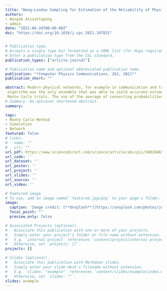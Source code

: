 ```yaml
---
title: "Wang–Landau Sampling for Estimation of the Reliability of Physical Networks"
authors:
- Wanyok Atisattapong
- admin
date: "2021-06-24T00:00:00Z"
doi: "https://doi.org/10.1016/j.cpc.2021.107831"


# Publication type.
# Accepts a single type but formatted as a YAML list (for Hugo requirements).
# Enter a publication type from the CSL standard.
publication_types: ["article-journal"]

# Publication name and optional abbreviated publication name.
publication: "*Computer Physics Communications, 262, 2021*"
publication_short: ""

abstract: Modern physical networks, for example in communication and transportation, can be interpreted as directed graphs. Network models are used to identify the probability that given nodes are connected, and therefore the effect of a failure at a given link. This is essential for network design, optimization, and reliability. In this study, we investigated three alternative ensembles for estimating network reliability using the Wang–Landau algorithm. The first performed random walks on a structure function having two possible states: connected and disconnected. The second used random walks on a reliability polynomial. The third combined random walks with the average of connecting probabilities. The accuracy and limitations of the three ensembles were compared by estimating the reliability of three network models: a bridge network, a ladder-type network, and a dodecahedron network. The simulation results showed that the use of a random walk on a structure function failed to produce estimates when applied to highly reliable networks in any of the three network types. The other two approaches performed efficiently for bridge or ladder-type networks at any level of network reliability. The random walk on a probability space using the 
 algorithm was the only ensemble that was able to yield accurate estimates for a dodecahedron network, though even this failed at the highest level of network reliability. The other two methods failed to converge within 
 Monte Carlo trials. The use of the average of connecting probabilities required a shorter computation time when applied to a large network. Methods that can reduce variance for large, highly reliable networks require further investigation.
# Summary. An optional shortened abstract.
summary: 

tags:
- Monte Carlo Method
- Simulation
- Network
featured: false
# links:
# - name: ""
#   url: ""
url_pdf: https://www.sciencedirect.com/science/article/abs/pii/S0010465521000059
url_code: ''
url_dataset: ''
url_poster: ''
url_project: ''
url_slides: ''
url_source: ''
url_video: ''

# Featured image
# To use, add an image named `featured.jpg/png` to your page's folder. 
image:
  caption: 'Image credit: [**Unsplash**](https://unsplash.com/photos/jdD8gXaTZsc)'
  focal_point: ""
  preview_only: false

# Associated Projects (optional).
#   Associate this publication with one or more of your projects.
#   Simply enter your project's folder or file name without extension.
#   E.g. `internal-project` references `content/project/internal-project/index.md`.
#   Otherwise, set `projects: []`.
projects: []

# Slides (optional).
#   Associate this publication with Markdown slides.
#   Simply enter your slide deck's filename without extension.
#   E.g. `slides: "example"` references `content/slides/example/index.md`.
#   Otherwise, set `slides: ""`.
slides: example
---
```



